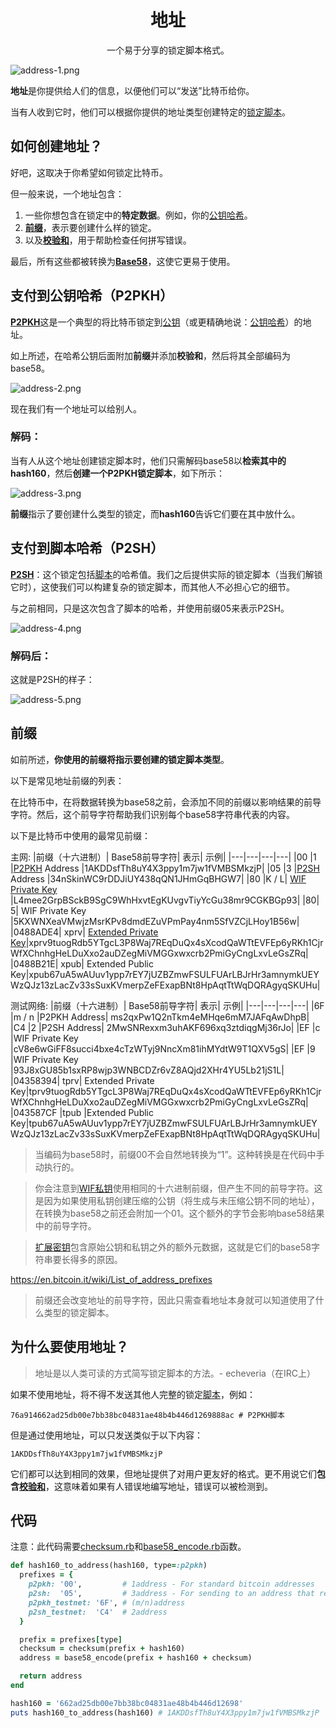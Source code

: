 # <center>地址</center>
<center>一个易于分享的锁定脚本格式。</center>

![address-1.png](img/address-1%20(1).png)

**地址**是你提供给人们的信息，以便他们可以“发送”比特币给你。

当有人收到它时，他们可以根据你提供的地址类型创建特定的[锁定脚本](../../Transaction/Transaction%20Data/output/scriptPubKey/scriptPubKey.md)。

## 如何创建地址？

好吧，这取决于你希望如何锁定比特币。

但一般来说，一个地址包含：

1. 一些你想包含在锁定中的**特定数据**。例如，你的[公钥哈希](../Public%20Key/Public%20Key%20Hash/public-key-hash.md)。
2. [**前缀**](#前缀)，表示要创建什么样的锁定。
3. 以及[**校验和**](../Checksum/Checksum.md)，用于帮助检查任何拼写错误。

最后，所有这些都被转换为[**Base58**](../Base58/Base58.md)，这使它更易于使用。

## 支付到公钥哈希（P2PKH）
[**P2PKH**](../../Script/P2PKH/P2PKH.md)这是一个典型的将比特币锁定到[公钥](../Public%20Key/Public%20Key.md)（或更精确地说：[公钥哈希](../Public%20Key/Public%20Key%20Hash/public-key-hash.md)）的地址。

如上所述，在哈希公钥后面附加**前缀**并添加**校验和**，然后将其全部编码为base58。

![address-2.png](img/address-2%20(1).png)

现在我们有一个地址可以给别人。 

### 解码：
当有人从这个地址创建锁定脚本时，他们只需解码base58以**检索其中的hash160**，然后**创建一个P2PKH锁定脚本**，如下所示：

![address-3.png](img/address-3%20(1).png)

**前缀**指示了要创建什么类型的锁定，而**hash160**告诉它们要在其中放什么。

## 支付到脚本哈希（P2SH）
[**P2SH**](../../Script/P2SH/P2SH.md)：这个锁定包括[脚本](../../Script/Script.md)的哈希值。我们之后提供实际的锁定脚本（当我们解锁它时），这使我们可以构建复杂的锁定脚本，而其他人不必担心它的细节。

与之前相同，只是这次包含了脚本的哈希，并使用前缀05来表示P2SH。

![address-4.png](img/address-4%20(1).png)

### 解码后：
这就是P2SH的样子：

![address-5.png](img/address-5%20(1).png)

## 前缀
如前所述，**你使用的前缀将指示要创建的锁定脚本类型**。

以下是常见地址前缀的列表：

在比特币中，在将数据转换为base58之前，会添加不同的前缀以影响结果的前导字符。然后，这个前导字符帮助我们识别每个base58字符串代表的内容。

以下是比特币中使用的最常见前缀：

主网:
|前缀（十六进制）|	Base58前导字符|	表示|	示例|
|---|---|---|---|
|00	|1	|[P2PKH](../../Script/P2PKH/P2PKH.md) Address	|1AKDDsfTh8uY4X3ppy1m7jw1fVMBSMkzjP|
|05	|3	|[P2SH](../../Script/P2SH/P2SH.md) Address	|34nSkinWC9rDDJiUY438qQN1JHmGqBHGW7|
|80	|K / L|	[WIF Private Key](../Private%20Key/WIF%20Private%20Key/WIF%20Private%20Key.md) 	|L4mee2GrpBSckB9SgC9WhHxvtEgKUvgvTiyYcGu38mr9CGKBGp93|
|80|	5|	WIF Private Key 	|5KXWNXeaVMwjzMsrKPv8dmdEZuVPmPay4nm5SfVZCjLHoy1B56w|
|0488ADE4|	xprv|	[Extended Private Key](../../HD%20Wallets/Extended%20Keys/Extended%20Keys.md)|xprv9tuogRdb5YTgcL3P8Waj7REqDuQx4sXcodQaWTtEVFEp6yRKh1CjrWfXChnhgHeLDuXxo2auDZegMiVMGGxwxcrb2PmiGyCngLxvLeGsZRq|
|0488B21E|	xpub|	Extended Public Key|xpub67uA5wAUuv1ypp7rEY7jUZBZmwFSULFUArLBJrHr3amnymkUEYWzQJz13zLacZv33sSuxKVmerpZeFExapBNt8HpAqtTtWqDQRAgyqSKUHu|

测试网络:
|前缀（十六进制）|	Base58前导字符|	表示|	示例|
|---|---|---|---|
|6F	|m / n	|P2PKH Address|	ms2qxPw1Q2nTkm4eMHqe6mM7JAFqAwDhpB|
|C4	|2	|P2SH Address|	2MwSNRexxm3uhAKF696xq3ztdiqgMj36rJo|
|EF	|c	|WIF Private Key 	|cV8e6wGiFF8succi4bxe4cTzWTyj9NncXm81ihMYdtW9T1QXV5gS|
|EF	|9	|WIF Private Key 	|93J8xGU85b1sxRP8wjp3WNBCDZr6vZ8AQjd2XHr4YU5Lb21jS1L|
|04358394|	tprv|	Extended Private Key|tprv9tuogRdb5YTgcL3P8Waj7REqDuQx4sXcodQaWTtEVFEp6yRKh1CjrWfXChnhgHeLDuXxo2auDZegMiVMGGxwxcrb2PmiGyCngLxvLeGsZRq|
|043587CF	|tpub	|Extended Public Key|tpub67uA5wAUuv1ypp7rEY7jUZBZmwFSULFUArLBJrHr3amnymkUEYWzQJz13zLacZv33sSuxKVmerpZeFExapBNt8HpAqtTtWqDQRAgyqSKUHu|

>当编码为base58时，前缀00不会自然地转换为“1”。这种转换是在代码中手动执行的。

>你会注意到[WIF私钥](../../Keys/Private%20Key/WIF%20Private%20Key/WIF%20Private%20Key.md)使用相同的十六进制前缀，但产生不同的前导字符。这是因为如果使用私钥创建压缩的公钥（将生成与未压缩公钥不同的地址），在转换为base58之前还会附加一个01。这个额外的字节会影响base58结果中的前导字符。

>[扩展密钥](../../HD%20Wallets/Extended%20Keys/Extended%20Keys.md)包含原始公钥和私钥之外的额外元数据，这就是它们的base58字符串要长得多的原因。

https://en.bitcoin.it/wiki/List_of_address_prefixes

>前缀还会改变地址的前导字符，因此只需查看地址本身就可以知道使用了什么类型的锁定脚本。

## 为什么要使用地址？
>地址是以人类可读的方式简写锁定脚本的方法。- echeveria（在IRC上）

如果不使用地址，将不得不发送其他人完整的锁定[脚本](../../Script/Script.md)，例如：
```
76a914662ad25db00e7bb38bc04831ae48b4b446d1269888ac # P2PKH脚本
```
但是通过使用地址，可以只发送类似于以下内容：
```
1AKDDsfTh8uY4X3ppy1m7jw1fVMBSMkzjP
```
它们都可以达到相同的效果，但地址提供了对用户更友好的格式。更不用说它们**包含[校验和](../Checksum/Checksum.md)**，这意味着如果有人错误地编写地址，错误可以被检测到。

## 代码
注意：此代码需要[checksum.rb](https://github.com/in3rsha/learnmeabitcoin-code/blob/master/checksum.rb)和[base58_encode.rb](https://github.com/in3rsha/learnmeabitcoin-code/blob/master/base58_encode.rb)函数。
```ruby
def hash160_to_address(hash160, type=:p2pkh)
  prefixes = {
    p2pkh: '00',         # 1address - For standard bitcoin addresses
    p2sh:  '05',         # 3address - For sending to an address that requires multiple signatures (multisig)
    p2pkh_testnet: '6F', # (m/n)address
    p2sh_testnet:  'C4'  # 2address
  }

  prefix = prefixes[type]
  checksum = checksum(prefix + hash160)
  address = base58_encode(prefix + hash160 + checksum)

  return address
end

hash160 = '662ad25db00e7bb38bc04831ae48b4b446d12698'
puts hash160_to_address(hash160) # 1AKDDsfTh8uY4X3ppy1m7jw1fVMBSMkzjP
```

